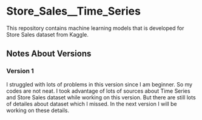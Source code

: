 # Store_Sales__Time_Series
This repository contains machine learning models that is developed for Store Sales dataset from Kaggle.

## Notes About Versions

### Version 1
I struggled with lots of problems in this version since I am beginner. So my codes are not neat. I took advantage of lots of sources about Time Series and Store Sales dataset while working on this version. But there are still lots of detailes about dataset which I missed. In the next version I will be working on these details.
